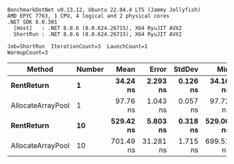 ```

BenchmarkDotNet v0.13.12, Ubuntu 22.04.4 LTS (Jammy Jellyfish)
AMD EPYC 7763, 1 CPU, 4 logical and 2 physical cores
.NET SDK 8.0.301
  [Host]   : .NET 8.0.6 (8.0.624.26715), X64 RyuJIT AVX2
  ShortRun : .NET 8.0.6 (8.0.624.26715), X64 RyuJIT AVX2

Job=ShortRun  IterationCount=3  LaunchCount=1  
WarmupCount=3  

```
| Method            | Number | Mean      | Error     | StdDev   | Min       | Max       | Allocated |
|------------------ |------- |----------:|----------:|---------:|----------:|----------:|----------:|
| **RentReturn**        | **1**      |  **34.24 ns** |  **2.293 ns** | **0.126 ns** |  **34.16 ns** |  **34.39 ns** |         **-** |
| AllocateArrayPool | 1      |  97.76 ns |  1.043 ns | 0.057 ns |  97.72 ns |  97.83 ns |         - |
| **RentReturn**        | **10**     | **529.42 ns** |  **5.803 ns** | **0.318 ns** | **529.06 ns** | **529.67 ns** |         **-** |
| AllocateArrayPool | 10     | 701.49 ns | 31.281 ns | 1.715 ns | 699.51 ns | 702.60 ns |         - |
